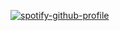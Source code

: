 [![spotify-github-profile](https://spotify-github-profile.vercel.app/api/view?uid=kodoku2&cover_image=true)](https://github.com/kittinan/spotify-github-profile)
